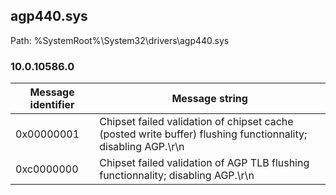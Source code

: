 ## agp440.sys

Path: %SystemRoot%\System32\drivers\agp440.sys

### 10.0.10586.0

Message identifier | Message string
--- | ---
0x00000001 | Chipset failed validation of chipset cache (posted write buffer) flushing functionnality; disabling AGP.\r\n
0xc0000000 | Chipset failed validation of AGP TLB flushing functionnality; disabling AGP.\r\n
